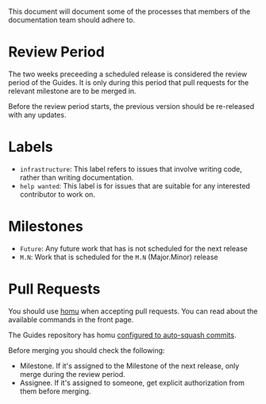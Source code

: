This document will document some of the processes that members of the documentation team should adhere to.

# Review Period

The two weeks preceeding a scheduled release is considered the review period of the Guides.
It is only during this period that pull requests for the relevant milestone are to be merged in.

Before the review period starts, the previous version should be re-released with any updates.

# Labels

* `infrastructure`: This label refers to issues that involve writing code, rather than writing documentation.
* `help wanted`: This label is for issues that are suitable for any interested contributor to work on.

# Milestones

* `Future`: Any future work that has is not scheduled for the next release
* `M.N`: Work that is scheduled for the `M.N` (Major.Minor) release

# Pull Requests

You should use [homu](http://homu.io) when accepting pull requests.
You can read about the available commands in the front page.

The Guides repository has homu [configured to auto-squash commits](http://homu.io/r/emberjs/guides).

Before merging you should check the following:

- Milestone. If it's assigned to the Milestone of the next release, only merge during the review period.
- Assignee. If it's assigned to someone, get explicit authorization from them before merging.
